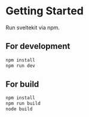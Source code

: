 # Getting Started

Run sveltekit via npm.

## For development

```bash
npm install
npm run dev
```

## For build

```bash
npm install
npm run build
node build
```
